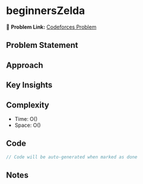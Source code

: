 # beginnersZelda

🔗 **Problem Link:** [Codeforces Problem](https://codeforces.com/problemset/problem/1905/B)

## Problem Statement
<!-- Describe the problem here -->

## Approach
<!-- Explain your approach -->

## Key Insights
<!-- List key insights and tricks -->

## Complexity
- Time: O()
- Space: O()

## Code
```cpp
// Code will be auto-generated when marked as done
```

## Notes
<!-- Any additional notes -->
